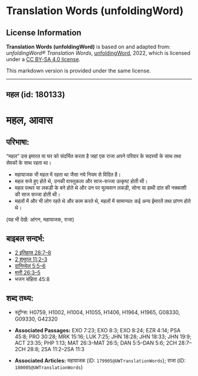 # Translation Words (unfoldingWord)

## License Information

**Translation Words (unfoldingWord)** is based on and adapted from: _unfoldingWord® Translation Words_, [unfoldingWord](https://unfoldingword.org/utw), 2022, which is licensed under a [CC BY-SA 4.0 license](https://creativecommons.org/licenses/by-sa/4.0/legalcode.en).

This markdown version is provided under the same license.



--------------------------------

## महल (id: 180133)

महल, आवास
=========

परिभाषा:
--------

“महल” उस इमारत या घर को संदर्भित करता है जहां एक राजा अपने परिवार के सदस्यों के साथ तथा सेवकों के साथ रहता था।

* महायाजक भी महल में रहता था जैसा नये नियम से विदित है।
* महल सजे हुए होते थे, उनकी वास्तुकला और साज\-सज्जा उत्कृष्ट होती थी।
* महल पत्थर या लकड़ी के बने होते थे और उन पर मूल्यवान लकड़ी, सोना या हाथी दांत की नक्काशी की साज सज्जा होती थी।
* महलों में और भी लोग रहते थे और काम करते थे, महलों में सामान्यतः कई अन्य ईमारतें तथा प्रांगण होते थे।

(यह भी देखें: आंगन, महायाजक, राजा)

बाइबल सन्दर्भ:
--------------

* [2 इतिहास 28:7–8](https://ref.ly/2Chr0:0)
* [2 शमूएल 11:2–3](https://ref.ly/2Sam0:0)
* [दानिय्येल 5:5–6](https://ref.ly/Dan5:5-Dan5:6)
* [मत्ती 26:3–5](https://ref.ly/Matt26:3-Matt26:5)
* भजन संहिता 45:8

शब्द तथ्य:
----------

* स्ट्रोंग्स: H0759, H1002, H1004, H1055, H1406, H1964, H1965, G08330, G09330, G42320

* **Associated Passages:** EXO 7:23; EXO 8:3; EXO 8:24; EZR 4:14; PSA 45:8; PRO 30:28; MRK 15:16; LUK 7:25; JHN 18:28; JHN 18:33; JHN 19:9; ACT 23:35; PHP 1:13; MAT 26:3–MAT 26:5; DAN 5:5–DAN 5:6; 2CH 28:7–2CH 28:8; 2SA 11:2–2SA 11:3
* **Associated Articles:** महायाजक (ID: `179905@UWTranslationWords`); राजा (ID: `180005@UWTranslationWords`)

